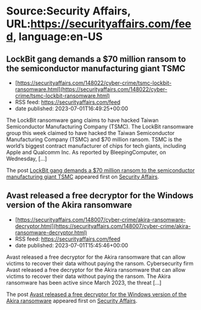 # Source:Security Affairs, URL:https://securityaffairs.com/feed, language:en-US

## LockBit gang demands a $70 million ransom to the semiconductor manufacturing giant TSMC
 - [https://securityaffairs.com/148022/cyber-crime/tsmc-lockbit-ransomware.html](https://securityaffairs.com/148022/cyber-crime/tsmc-lockbit-ransomware.html)
 - RSS feed: https://securityaffairs.com/feed
 - date published: 2023-07-01T16:49:25+00:00

<p>The LockBit ransomware gang claims to have hacked Taiwan Semiconductor Manufacturing Company (TSMC). The LockBit ransomware group this week claimed to have hacked the Taiwan Semiconductor Manufacturing Company (TSMC) and $70 million ransom. TSMC is the world’s biggest contract manufacturer of chips for tech giants, including Apple and Qualcomm Inc. As reported by BleepingComputer, on Wednesday, [&#8230;]</p>
<p>The post <a href="https://securityaffairs.com/148022/cyber-crime/tsmc-lockbit-ransomware.html" rel="nofollow">LockBit gang demands a $70 million ransom to the semiconductor manufacturing giant TSMC</a> appeared first on <a href="https://securityaffairs.com" rel="nofollow">Security Affairs</a>.</p>

## Avast released a free decryptor for the Windows version of the Akira ransomware
 - [https://securityaffairs.com/148007/cyber-crime/akira-ransomware-decryptor.html](https://securityaffairs.com/148007/cyber-crime/akira-ransomware-decryptor.html)
 - RSS feed: https://securityaffairs.com/feed
 - date published: 2023-07-01T15:45:46+00:00

<p>Avast released a free decryptor for the Akira ransomware that can allow victims to recover their data without paying the ransom. Cybersecurity firm Avast released a free decryptor for the Akira ransomware that can allow victims to recover their data without paying the ransom. The Akira ransomware has been active since March 2023, the threat [&#8230;]</p>
<p>The post <a href="https://securityaffairs.com/148007/cyber-crime/akira-ransomware-decryptor.html" rel="nofollow">Avast released a free decryptor for the Windows version of the Akira ransomware</a> appeared first on <a href="https://securityaffairs.com" rel="nofollow">Security Affairs</a>.</p>

